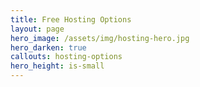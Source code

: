 ```yaml
---
title: Free Hosting Options
layout: page
hero_image: /assets/img/hosting-hero.jpg
hero_darken: true
callouts: hosting-options
hero_height: is-small
---
```


